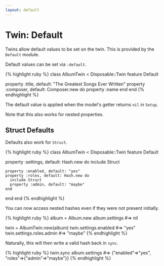 ```yaml
---
layout: default
---
```


# Twin: Default

Twins allow default values to be set on the twin. This is provided by the `Default` module.


Default values can be set via `:default`.

{% highlight ruby %}
class AlbumTwin < Disposable::Twin
  feature Default

  property :title, default: "The Greatest Songs Ever Written"
  property :composer, default: Composer.new do
    property :name
  end
end
{% endhighlight %}

The default value is applied when the model's getter returns `nil` in `Setup`.

Note that this also works for nested properties.

## Struct Defaults

Defaults also work for `Struct`.

{% highlight ruby %}
class AlbumTwin < Disposable::Twin
  feature Default

  property :settings, default: Hash.new do
    include Struct

    property :enabled, default: "yes"
    property :roles, default: Hash.new do
      include Struct
      property :admin, default: "maybe"
    end
  end
end
{% endhighlight %}

You can now access nested hashes even if they were not present initially.

{% highlight ruby %}
album = Album.new
album.settings #=> nil

twin = AlbumTwin.new(album)
twin.settings.enabled #=> "yes"
twin.settings.roles.admin #=> "maybe"
{% endhighlight %}

Naturally, this will then write a valid hash back in `sync`.

{% highlight ruby %}
twin.sync
album.settings #=> {"enabled"=>"yes", "roles"=>{"admin"=>"maybe"}}
{% endhighlight %}